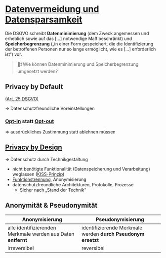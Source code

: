 # [Datenvermeidung und Datensparsamkeit](https://de.wikipedia.org/wiki/Datenvermeidung_und_Datensparsamkeit)

Die DSGVO schreibt **Datenminimierung** (dem Zweck angemessen und erheblich sowie auf das […] notwendige Maß beschränkt) und **Speicherbegrenzung** („in einer Form gespeichert, die die Identifizierung der betroffenen Personen nur so lange ermöglicht, wie es […] erforderlich ist“) vor.

> **💬❗** Wie können Datenminimierung und Speicherbegrenzung umgesetzt werden?


## Privacy by Default
[(Art. 25 DSGVO)](https://dejure.org/gesetze/DSGVO/25.html)

=> Datenschutzfreundliche Voreinstellungen

### [Opt-in](https://de.wikipedia.org/wiki/Opt-in) statt [Opt-out](https://de.wikipedia.org/wiki/Opt-out_(Permission_Marketing))

=> ausdrückliches Zustimmung statt ablehnen müssen


## [Privacy by Design](https://de.wikipedia.org/wiki/Datenschutz-Grundverordnung#Privacy_by_Design,_Privacy_by_Default)
=> Datenschutz durch Technikgestaltung 

* nicht benötigte Funktionalität (Datenspeicherung und Verarbeitung) weglassen ([KISS-Prinzip](https://de.wikipedia.org/wiki/KISS-Prinzip))
* [Funktionstrennung](https://de.wikipedia.org/wiki/Funktionstrennung#Informationstechnik), Anonymisierung
* datenschutzfreundliche Architekturen, Protokolle, Prozesse
  * Sicher nach „Stand der Technik“


## Anonymität & Pseudonymität

| Anonymisierung | Pseudonymisierung |
| -------------- | ----------------- |
| alle identifizierenden Merkmale werden aus Daten **entfernt** | identifizierende Merkmale werden **durch Pseudonym ersetzt** |
| irreversibel   | reversibel        |



